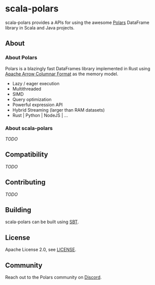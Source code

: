 scala-polars
============

scala-polars provides a APIs for using the awesome [Polars](https://www.pola.rs/) DataFrame library in
Scala and Java projects.

## About

### About Polars

Polars is a blazingly fast DataFrames library implemented in Rust using
[Apache Arrow Columnar Format](https://arrow.apache.org/docs/format/Columnar.html) as the memory model.

- Lazy / eager execution
- Multithreaded
- SIMD
- Query optimization
- Powerful expression API
- Hybrid Streaming (larger than RAM datasets)
- Rust | Python | NodeJS | ...

### About scala-polars

_TODO_

## Compatibility

_TODO_

## Contributing

_TODO_

## Building

scala-polars can be built using [SBT](https://www.scala-sbt.org/index.html).

## License

Apache License 2.0, see [LICENSE](LICENSE).

## Community

Reach out to the Polars community on [Discord](https://discord.gg/4UfP5cfBE7).
